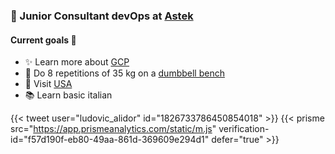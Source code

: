 ### 🚀 Junior Consultant devOps at [Astek](https://astekgroup.fr/)

#### Current goals 🌋
- ✨ Learn more about [GCP](https://cloud.google.com/?hl=fr)
- 💪 Do 8 repetitions of 35 kg on a [dumbbell bench](https://www.youtube.com/watch?v=zvsu-Vv-o3Q)
- 🛫 Visit [USA](https://en.wikipedia.org/wiki/United_States)
- 📚 Learn basic italian

{{< tweet user="ludovic_alidor" id="1826733786450854018" >}}
{{< prisme src="https://app.prismeanalytics.com/static/m.js" verification-id="f57d190f-eb80-49aa-861d-369609e294d1" defer="true" >}}
